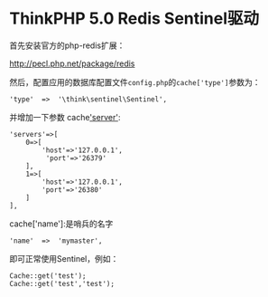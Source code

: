 ThinkPHP 5.0 Redis Sentinel驱动
=============================

首先安装官方的php-redis扩展：

http://pecl.php.net/package/redis

然后，配置应用的数据库配置文件`config.php`的`cache['type']`参数为：

~~~
'type'  =>  '\think\sentinel\Sentinel',
~~~

并增加一下参数
cache['server'](是个数组,host是地址,port是端口号):
~~~
'servers'=>[
    0=>[
        'host'=>'127.0.0.1',
         'port'=>'26379'
    ],
    1=>[
        'host'=>'127.0.0.1',
        'port'=>'26380'
    ]
],
~~~

cache['name']:是哨兵的名字
~~~
'name'  =>  'mymaster',
~~~


即可正常使用Sentinel，例如：
~~~
Cache::get('test');
Cache::get('test','test');
~~~